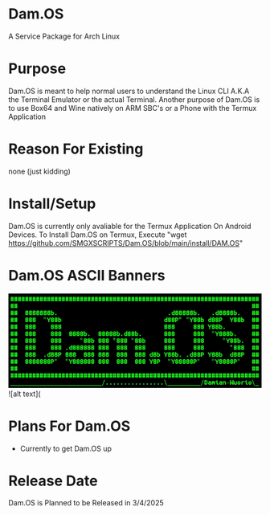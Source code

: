 # Dam.OS
A Service Package for Arch Linux


# Purpose
Dam.OS is meant to help normal users to understand the Linux CLI A.K.A the Terminal Emulator or the actual Terminal. Another purpose of Dam.OS is to use Box64 and Wine natively on ARM SBC's or a Phone with the Termux Application


# Reason For Existing
none (just kidding)


# Install/Setup
Dam.OS is currently only avaliable for the Termux Application On Android Devices. To Install Dam.OS on Termux, Execute "wget https://github.com/SMGXSCRIPTS/Dam.OS/blob/main/install/DAM.OS"


# Dam.OS ASCII Banners
![alt text](https://github.com/SMGXSCRIPTS/Dam.OS/blob/main/random/Screenshot_2023-08-11-22-44-09-838.jpg)
![alt text](

# Plans For Dam.OS
- Currently to get Dam.OS up


# Release Date
Dam.OS is Planned to be Released in 3/4/2025
